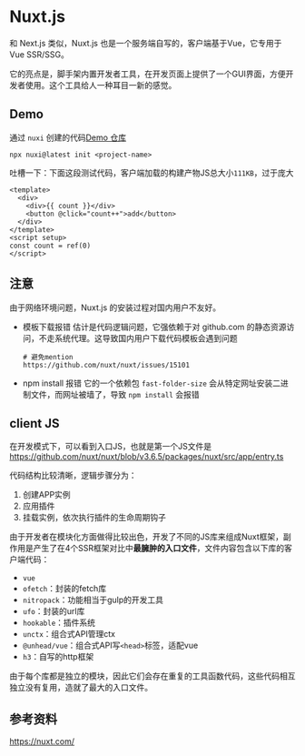 # Nuxt.js
和 Next.js 类似，Nuxt.js 也是一个服务端自写的，客户端基于Vue，它专用于 Vue SSR/SSG。

它的亮点是，脚手架内置开发者工具，在开发页面上提供了一个GUI界面，方便开发者使用。这个工具给人一种耳目一新的感觉。

## Demo

通过 `nuxi` 创建的代码[Demo 仓库](https://github.com/luoway/demo-ssr-frameworks/tree/nuxt.js)
```shell
npx nuxi@latest init <project-name>
```

吐槽一下：下面这段测试代码，客户端加载的构建产物JS总大小`111KB`，过于庞大
```vue
<template>
  <div>
    <div>{{ count }}</div>
    <button @click="count++">add</button>
  </div>
</template>
<script setup>
const count = ref(0)
</script>
```

## 注意

由于网络环境问题，Nuxt.js 的安装过程对国内用户不友好。

- 模板下载报错
  估计是代码逻辑问题，它强依赖于对 github.com 的静态资源访问，不走系统代理。这导致国内用户下载代码模板会遇到问题
  ```shell
  # 避免mention
  https://github.com/nuxt/nuxt/issues/15101
  ```
- npm install 报错
  它的一个依赖包 `fast-folder-size` 会从特定网址安装二进制文件，而网址被墙了，导致 `npm install` 会报错

## client JS

在开发模式下，可以看到入口JS，也就是第一个JS文件是  
https://github.com/nuxt/nuxt/blob/v3.6.5/packages/nuxt/src/app/entry.ts

代码结构比较清晰，逻辑步骤分为：
1. 创建APP实例
2. 应用插件
3. 挂载实例，依次执行插件的生命周期钩子

由于开发者在模块化方面做得比较出色，开发了不同的JS库来组成Nuxt框架，副作用是产生了在4个SSR框架对比中**最臃肿的入口文件**，文件内容包含以下库的客户端代码：
- `vue`
- `ofetch`：封装的fetch库
- `nitropack`：功能相当于gulp的开发工具
- `ufo`：封装的url库
- `hookable`：插件系统
- `unctx`：组合式API管理ctx
- `@unhead/vue`：组合式API写`<head>`标签，适配vue
- `h3`：自写的http框架

由于每个库都是独立的模块，因此它们会存在重复的工具函数代码，这些代码相互独立没有复用，造就了最大的入口文件。

## 参考资料

https://nuxt.com/
